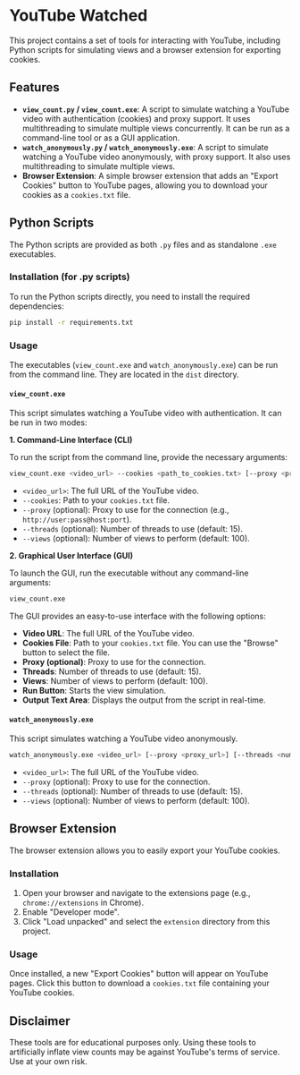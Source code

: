 # YouTube Watched

This project contains a set of tools for interacting with YouTube, including Python scripts for simulating views and a browser extension for exporting cookies.

## Features

*   **`view_count.py` / `view_count.exe`**: A script to simulate watching a YouTube video with authentication (cookies) and proxy support. It uses multithreading to simulate multiple views concurrently. It can be run as a command-line tool or as a GUI application.
*   **`watch_anonymously.py` / `watch_anonymously.exe`**: A script to simulate watching a YouTube video anonymously, with proxy support. It also uses multithreading to simulate multiple views.
*   **Browser Extension**: A simple browser extension that adds an "Export Cookies" button to YouTube pages, allowing you to download your cookies as a `cookies.txt` file.

## Python Scripts

The Python scripts are provided as both `.py` files and as standalone `.exe` executables.

### Installation (for .py scripts)

To run the Python scripts directly, you need to install the required dependencies:

```bash
pip install -r requirements.txt
```

### Usage

The executables (`view_count.exe` and `watch_anonymously.exe`) can be run from the command line. They are located in the `dist` directory.

#### `view_count.exe`

This script simulates watching a YouTube video with authentication. It can be run in two modes:

**1. Command-Line Interface (CLI)**

To run the script from the command line, provide the necessary arguments:

```bash
view_count.exe <video_url> --cookies <path_to_cookies.txt> [--proxy <proxy_url>] [--threads <num_threads>] [--views <num_views>]
```

*   `<video_url>`: The full URL of the YouTube video.
*   `--cookies`: Path to your `cookies.txt` file.
*   `--proxy` (optional): Proxy to use for the connection (e.g., `http://user:pass@host:port`).
*   `--threads` (optional): Number of threads to use (default: 15).
*   `--views` (optional): Number of views to perform (default: 100).

**2. Graphical User Interface (GUI)**

To launch the GUI, run the executable without any command-line arguments:

```bash
view_count.exe
```

The GUI provides an easy-to-use interface with the following options:

*   **Video URL**: The full URL of the YouTube video.
*   **Cookies File**: Path to your `cookies.txt` file. You can use the "Browse" button to select the file.
*   **Proxy (optional)**: Proxy to use for the connection.
*   **Threads**: Number of threads to use (default: 15).
*   **Views**: Number of views to perform (default: 100).
*   **Run Button**: Starts the view simulation.
*   **Output Text Area**: Displays the output from the script in real-time.

#### `watch_anonymously.exe`

This script simulates watching a YouTube video anonymously.

```bash
watch_anonymously.exe <video_url> [--proxy <proxy_url>] [--threads <num_threads>] [--views <num_views>]
```

*   `<video_url>`: The full URL of the YouTube video.
*   `--proxy` (optional): Proxy to use for the connection.
*   `--threads` (optional): Number of threads to use (default: 15).
*   `--views` (optional): Number of views to perform (default: 100).

## Browser Extension

The browser extension allows you to easily export your YouTube cookies.

### Installation

1.  Open your browser and navigate to the extensions page (e.g., `chrome://extensions` in Chrome).
2.  Enable "Developer mode".
3.  Click "Load unpacked" and select the `extension` directory from this project.

### Usage

Once installed, a new "Export Cookies" button will appear on YouTube pages. Click this button to download a `cookies.txt` file containing your YouTube cookies.

## Disclaimer

These tools are for educational purposes only. Using these tools to artificially inflate view counts may be against YouTube's terms of service. Use at your own risk.